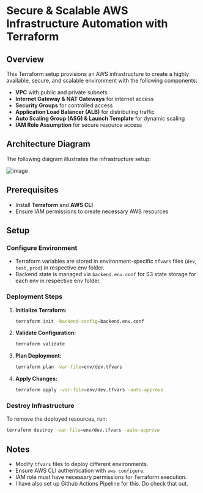 # Secure & Scalable AWS Infrastructure Automation with Terraform

## Overview
This Terraform setup provisions an AWS infrastructure to create a highly available, secure, and scalable environment with the following components:
- **VPC** with public and private subnets
- **Internet Gateway & NAT Gateways** for internet access
- **Security Groups** for controlled access
- **Application Load Balancer (ALB)** for distributing traffic
- **Auto Scaling Group (ASG) & Launch Template** for dynamic scaling
- **IAM Role Assumption** for secure resource access

## Architecture Diagram
The following diagram illustrates the infrastructure setup:

![image](https://github.com/user-attachments/assets/9e1d7551-97d7-4215-8aef-46d866f97bba)


## Prerequisites
- Install **Terraform** and **AWS CLI**
- Ensure IAM permissions to create necessary AWS resources

## Setup
### Configure Environment
- Terraform variables are stored in environment-specific `tfvars` files (`dev`, `test`, `prod`) in respective env folder.
- Backend state is managed via `backend.env.conf` for S3 state storage for each env in respective env folder.

### Deployment Steps
1. **Initialize Terraform:**
   ```sh
   terraform init -backend-config=backend.env.conf
   ```
2. **Validate Configuration:**
   ```sh
   terraform validate
   ```
3. **Plan Deployment:**
   ```sh
   terraform plan -var-file=env/dev.tfvars
   ```
4. **Apply Changes:**
   ```sh
   terraform apply -var-file=env/dev.tfvars -auto-approve
   ```

### Destroy Infrastructure
To remove the deployed resources, run:
```sh
terraform destroy -var-file=env/dev.tfvars -auto-approve
```

## Notes
- Modify `tfvars` files to deploy different environments.
- Ensure AWS CLI authentication with `aws configure`.
- IAM role must have necessary permissions for Terraform execution.
- I have also set up Github Actions Pipeline for this. Do check that out. 

